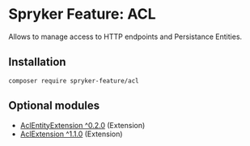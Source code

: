 # Spryker Feature: ACL

Allows to manage access to HTTP endpoints and Persistance Entities.

## Installation

```
composer require spryker-feature/acl
```

## Optional modules
- [AclEntityExtension ^0.2.0](https://github.com/spryker/acl-entity-extension) (Extension)
- [AclExtension ^1.1.0](https://github.com/spryker/acl-extension) (Extension)
